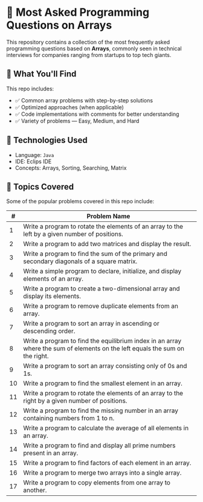 # 🚀 Most Asked Programming Questions on Arrays

This repository contains a collection of the most frequently asked programming questions based on **Arrays**, commonly seen in technical interviews for companies ranging from startups to top tech giants.

## 🧠 What You'll Find

This repo includes:
- ✅ Common array problems with step-by-step solutions
- ✅ Optimized approaches (when applicable)
- ✅ Code implementations with comments for better understanding
- ✅ Variety of problems — Easy, Medium, and Hard

## 🧰 Technologies Used

- Language: `Java`
- IDE: Eclips IDE
- Concepts: Arrays, Sorting, Searching, Matrix

## 📌 Topics Covered

Some of the popular problems covered in this repo include:

| # | Problem Name |
|--|--------------|
| 1 | Write a program to rotate the elements of an array to the left by a given number of positions. |
| 2 | Write a program to add two matrices and display the result. |
| 3 | Write a program to find the sum of the primary and secondary diagonals of a square matrix. |
| 4 | Write a simple program to declare, initialize, and display elements of an array. |
| 5 | Write a program to create a two-dimensional array and display its elements. |
| 6 | Write a program to remove duplicate elements from an array. |
| 7 | Write a program to sort an array in ascending or descending order. |
| 8 | Write a program to find the equilibrium index in an array where the sum of elements on the left equals the sum on the right. |
| 9 | Write a program to sort an array consisting only of 0s and 1s. |
| 10 | Write a program to find the smallest element in an array. |
| 11 | Write a program to rotate the elements of an array to the right by a given number of positions. |
| 12 | Write a program to find the missing number in an array containing numbers from 1 to n. |
| 13 | Write a program to calculate the average of all elements in an array. |
| 14 | Write a program to find and display all prime numbers present in an array. |
| 15 | Write a program to find factors of each element in an array. |
| 16 | Write a program to merge two arrays into a single array. |
| 17 | Write a program to copy elements from one array to another. |

